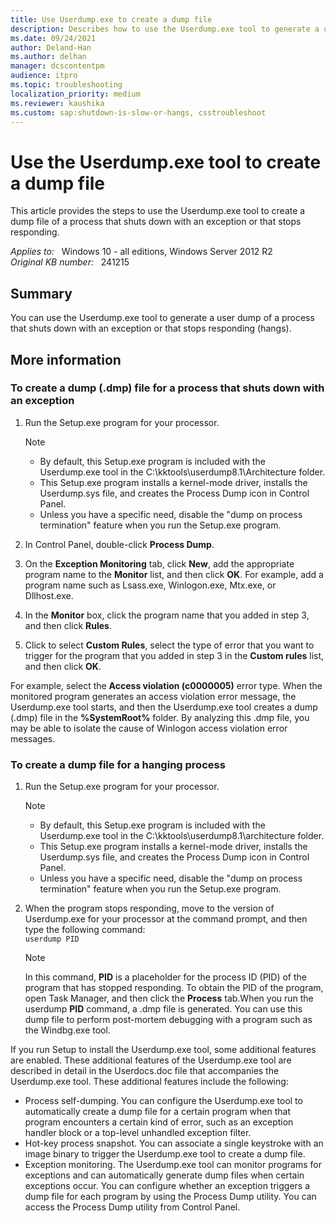 ```yaml
---
title: Use Userdump.exe to create a dump file
description: Describes how to use the Userdump.exe tool to generate a user dump of a process that shuts down with an exception or that stops responding.
ms.date: 09/24/2021
author: Deland-Han
ms.author: delhan
manager: dcscontentpm
audience: itpro
ms.topic: troubleshooting
localization_priority: medium
ms.reviewer: kaushika
ms.custom: sap:shutdown-is-slow-or-hangs, csstroubleshoot
---
```

# Use the Userdump.exe tool to create a dump file

This article provides the steps to use the Userdump.exe tool to create a dump file of a process that shuts down with an exception or that stops responding.

_Applies to:_ &nbsp; Windows 10 - all editions, Windows Server 2012 R2  
_Original KB number:_ &nbsp; 241215

## Summary

You can use the Userdump.exe tool to generate a user dump of a process that shuts down with an exception or that stops responding (hangs).

## More information

### To create a dump (.dmp) file for a process that shuts down with an exception

1. Run the Setup.exe program for your processor.

    > [!NOTE]
    >
    > - By default, this Setup.exe program is included with the Userdump.exe tool in the C:\kktools\userdump8.1\Architecture folder.
    > - This Setup.exe program installs a kernel-mode driver, installs the Userdump.sys file, and creates the Process Dump icon in Control Panel.
    > - Unless you have a specific need, disable the "dump on process termination" feature when you run the Setup.exe program.  

2. In Control Panel, double-click **Process Dump**.
3. On the **Exception Monitoring** tab, click
 **New**, add the appropriate program name to the **Monitor** list, and then click
 **OK**. For example, add a program name such as Lsass.exe, Winlogon.exe, Mtx.exe, or Dllhost.exe.
4. In the **Monitor** box, click the program name that you added in step 3, and then click **Rules**.
5. Click to select **Custom Rules**, select the type of error that you want to trigger for the program that you added in step 3 in the **Custom rules** list, and then click **OK**.

For example, select the **Access violation (c0000005)** error type. When the monitored program generates an access violation error message, the Userdump.exe tool starts, and then the Userdump.exe tool creates a dump (.dmp) file in the
 **%SystemRoot%** folder. By analyzing this .dmp file, you may be able to isolate the cause of Winlogon access violation error messages.

### To create a dump file for a hanging process

1. Run the Setup.exe program for your processor.

    > [!NOTE]  
    >
    >- By default, this Setup.exe program is included with the Userdump.exe tool in the C:\kktools\userdump8.1\architecture folder.
    >- This Setup.exe program installs a kernel-mode driver, installs the Userdump.sys file, and creates the Process Dump icon in Control Panel.
    >- Unless you have a specific need, disable the "dump on process termination" feature when you run the Setup.exe program.  

2. When the program stops responding, move to the version of Userdump.exe for your processor at the command prompt, and then type the following command:  
`userdump PID`

    > [!NOTE]
    > In this command, **PID** is a placeholder for the process ID (PID) of the program that has stopped responding. To obtain the PID of the program, open Task Manager, and then click the
     **Process** tab.When you run the userdump **PID** command, a .dmp file is generated. You can use this dump file to perform post-mortem debugging with a program such as the Windbg.exe tool.

If you run Setup to install the Userdump.exe tool, some additional features are enabled. These additional features of the Userdump.exe tool are described in detail in the Userdocs.doc file that accompanies the Userdump.exe tool. These additional features include the following:

- Process self-dumping. You can configure the Userdump.exe tool to automatically create a dump file for a certain program when that program encounters a certain kind of error, such as an exception handler block or a top-level unhandled exception filter.
- Hot-key process snapshot. You can associate a single keystroke with an image binary to trigger the Userdump.exe tool to create a dump file.
- Exception monitoring. The Userdump.exe tool can monitor programs for exceptions and can automatically generate dump files when certain exceptions occur. You can configure whether an exception triggers a dump file for each program by using the Process Dump utility. You can access the Process Dump utility from Control Panel.
